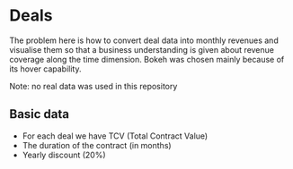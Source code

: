 # Deals
The problem here is how to convert deal data into monthly revenues and visualise them so that a business understanding is given about revenue coverage along the time dimension. Bokeh was chosen mainly because of its hover capability.

Note: no real data was used in this repository

## Basic data
- For each deal we have TCV (Total Contract Value)
- The duration of the contract (in months)
- Yearly discount (20%)
